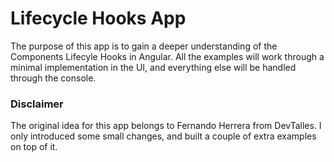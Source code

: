 # Lifecycle Hooks App

The purpose of this app is to gain a deeper understanding of the Components Lifecyle Hooks in Angular.
All the examples will work through a minimal implementation in the UI, and everything else will be handled
through the console.

### Disclaimer

The original idea for this app belongs to Fernando Herrera from DevTalles.
I only introduced some small changes, and built a couple of extra examples on top of it. 